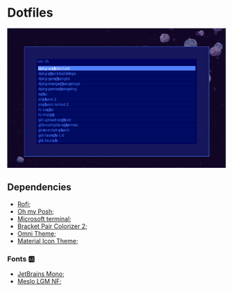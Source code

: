 
# Dotfiles

![Captura de tela](./img/printScreen_2021-12-25_22-00-08.png) 


## Dependencies

* [Rofi](https://github.com/davatorium/rofi);
* [Oh my Posh](https://github.com/jandedobbeleer/oh-my-posh);
* [Microsoft terminal](https://github.com/microsoft/terminal);
* [Bracket Pair Colorizer 2](https://github.com/CoenraadS/Bracket-Pair-Colorizer-2);
* [Omni Theme](https://marketplace.visualstudio.com/items?itemName=rocketseat.theme-omni);
* [Material Icon Theme](https://marketplace.visualstudio.com/items?itemName=PKief.material-icon-theme);

### Fonts &#127374;

* [JetBrains Mono](https://github.com/JetBrains/JetBrainsMono);
* [Meslo LGM NF](https://github.com/ryanoasis/nerd-fonts/releases/);
